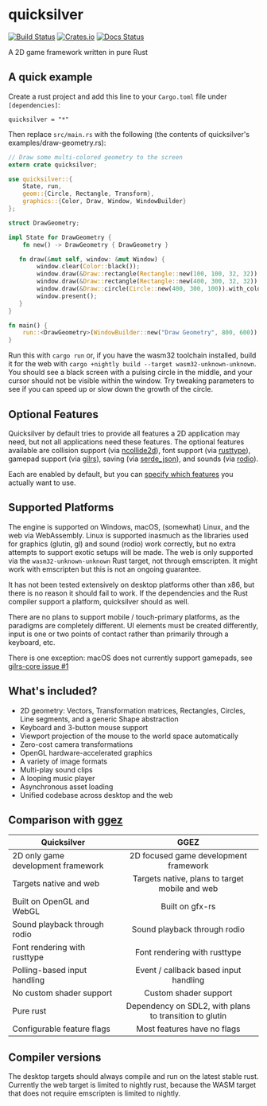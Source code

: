 # quicksilver

[![Build Status](https://travis-ci.org/ryanisaacg/quicksilver.svg?branch=asset-rework)](https://travis-ci.org/ryanisaacg/quicksilver)
[![Crates.io](https://img.shields.io/crates/v/quicksilver.svg)](https://crates.io/crates/quicksilver)
[![Docs Status](https://docs.rs/quicksilver/badge.svg)](https://docs.rs/quicksilver)

A 2D game framework written in pure Rust

## A quick example

Create a rust project and add this line to your `Cargo.toml` file under `[dependencies]`:

    quicksilver = "*"

Then replace `src/main.rs` with the following (the contents of quicksilver's examples/draw-geometry.rs):

```rust
// Draw some multi-colored geometry to the screen
extern crate quicksilver;

use quicksilver::{
    State, run,
    geom::{Circle, Rectangle, Transform},
    graphics::{Color, Draw, Window, WindowBuilder}
};

struct DrawGeometry;

impl State for DrawGeometry {
    fn new() -> DrawGeometry { DrawGeometry }

   fn draw(&mut self, window: &mut Window) {
        window.clear(Color::black());
        window.draw(&Draw::rectangle(Rectangle::new(100, 100, 32, 32)).with_color(Color::red()));
        window.draw(&Draw::rectangle(Rectangle::new(400, 300, 32, 32)).with_color(Color::blue()).with_transform(Transform::rotate(45)).with_z(10));
        window.draw(&Draw::circle(Circle::new(400, 300, 100)).with_color(Color::green()));
        window.present();
   }
}

fn main() {
    run::<DrawGeometry>(WindowBuilder::new("Draw Geometry", 800, 600));
}
```

Run this with `cargo run` or, if you have the wasm32 toolchain installed, build it for the web with `cargo +nightly build --target wasm32-unknown-unknown`. 
You should see a black screen with a pulsing circle in the middle, and your cursor should not be visible within the window. Try tweaking parameters to see if you can speed up or slow down the growth of the circle.

## Optional Features

Quicksilver by default tries to provide all features a 2D application may need, but not all applications need these features. 
The optional features available are 
collision support (via [ncollide2d](https://github.com/sebcrozet/ncollide)), 
font support (via [rusttype](https://github.com/redox-os/rusttype)), 
gamepad support (via [gilrs](https://gitlab.com/gilrs-project/gilrs)), 
saving (via [serde_json](https://github.com/serde-rs/json)),
and sounds (via [rodio](https://github.com/tomaka/rodio)). 

Each are enabled by default, but you can [specify which features](https://doc.rust-lang.org/cargo/reference/specifying-dependencies.html#choosing-features) you actually want to use. 

## Supported Platforms

The engine is supported on Windows, macOS, (somewhat) Linux, and the web via WebAssembly. 
Linux is supported inasmuch as the libraries used for graphics (glutin, gl) and sound (rodio) work correctly, 
but no extra attempts to support exotic setups will be made. 
The web is only supported via the `wasm32-unknown-unknown` Rust target, not through emscripten.
It might work with emscripten but this is not an ongoing guarantee.

It has not been tested extensively on desktop platforms other than x86, but there is no reason it should fail to work. If the dependencies and the Rust compiler support a platform, quicksilver should as well.

There are no plans to support mobile / touch-primary platforms, as the paradigms are completely different. UI elements must be created differently, input is one or two points of contact rather than primarily through a keyboard, etc. 

There is one exception: macOS does not currently support gamepads, see [gilrs-core issue #1](https://gitlab.com/gilrs-project/gilrs-core/issues/1)

## What's included?

- 2D geometry: Vectors, Transformation matrices, Rectangles, Circles, Line segments, and a generic Shape abstraction
- Keyboard and 3-button mouse support
- Viewport projection of the mouse to the world space automatically
- Zero-cost camera transformations
- OpenGL hardware-accelerated graphics
- A variety of image formats
- Multi-play sound clips
- A looping music player
- Asynchronous asset loading
- Unified codebase across desktop and the web

## Comparison with [ggez](https://github.com/ggez/ggez)

| Quicksilver | GGEZ |
|-|:-:|
| 2D only game development framework | 2D focused game development framework |
| Targets native and web | Targets native, plans to target mobile and web |
| Built on OpenGL and WebGL | Built on gfx-rs |
| Sound playback through rodio | Sound playback through rodio |
| Font rendering with rusttype | Font rendering with rusttype |
| Polling-based input handling | Event / callback based input handling |
| No custom shader support | Custom shader support |
| Pure rust | Dependency on SDL2, with plans to transition to glutin |
| Configurable feature flags | Most features have no flags |

## Compiler versions

The desktop targets should always compile and run on the latest stable rust. 
Currently the web target is limited to nightly rust, because the WASM target that does not require emscripten is limited to nightly.

